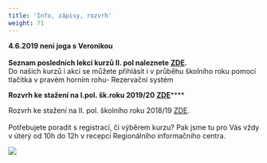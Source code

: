 ```yaml
---
title: 'Info, zápisy, rozvrh'
weight: 71
---
```

**4.6.2019 není joga s Veronikou**\
\
**Seznam posledních lekcí kurzů II. pol naleznete** [**ZDE**](https://www.brezanek.cz/assets/1-dokumenty/posledn%C3%AD_lekce_II._pol_vigvam18-19.pdf)**.**\
Do našich kurzů i akcí se můžete přihlásit i v průběhu školního roku pomocí tlačítka v pravém horním rohu- Rezervační systém

**Rozvrh ke stažení na I.pol. šk.roku 2019/20** [**ZDE**](https://www.brezanek.cz/assets/1-dokumenty/rozvrh_19-20_I.pol.31.5..pdf)\*\*\*\*

Rozvrh ke stažení na II. pol. školního roku 2018/19 [ZDE](/docs/rozvrh-18-19-2pol-vigvam.pdf).\
\
Potřebujete poradit s registrací, či výběrem kurzu? Pak jsme tu pro Vás vždy v úterý od 10h do 12h v recepci Regionálního informačního centra.

![](/images/uploads/zapisy_i.pol_2019_2020-1-.jpg)
